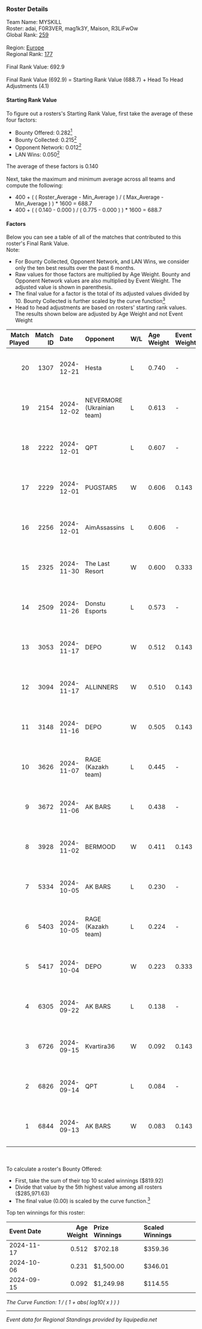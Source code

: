 ### Roster Details<br />
Team Name: MYSKILL<br />
Roster: adai, F0R3VER, mag1k3Y, Maison, R3LiFwOw<br />
Global Rank: [259](../../standings_global_2025_02_28.md)<br />
<br />
Region: [Europe]( ../../standings_europe_2025_02_28.md)<br />
Regional Rank: [177]( ../../standings_europe_2025_02_28.md)<br />
<br />
Final Rank Value:  692.9<br />
<br />
Final Rank Value (692.9) = Starting Rank Value (688.7) + Head To Head Adjustments (4.1)<br />

#### Starting Rank Value<br />
To figure out a rosters's Starting Rank Value, first take the average of these four factors:<br />
- Bounty Offered: 0.282[<sup>1</sup>](#table2)
- Bounty Collected: 0.215[<sup>2</sup>](#table1)
- Opponent Network: 0.012[<sup>2</sup>](#table1)
- LAN Wins: 0.050[<sup>2</sup>](#table1)

The average of these factors is 0.140<br />
<br />
Next, take the maximum and minimum average across all teams and compute the following:<br />
- 400 + ( ( Roster_Average - Min_Average ) / ( Max_Average - Min_Average ) ) * 1600 = 688.7
- 400 + ( ( 0.140 - 0.000 ) / ( 0.775 - 0.000 ) ) * 1600 = 688.7


#### Factors<br />
Below you can see a table of all of the matches that contributed to this roster's Final Rank Value.<br />
Note:<br />

- For Bounty Collected, Opponent Network, and LAN Wins, we consider only the ten best results over the past 6 months.
- Raw values for those factors are multiplied by Age Weight. Bounty and Opponent Network values are also multiplied by Event Weight. The adjusted value is shown in parenthesis.
- The final value for a factor is the total of its adjusted values divided by 10. Bounty Collected is further scaled by the curve function[<sup>3</sup>](#curveFunction)
- Head to head adjustments are based on rosters' starting rank values. The results shown below are adjusted by Age Weight and not Event Weight
<span id="table1"></span><br />


| Match Played | Match ID | Date       | Opponent                   | W/L | Age Weight | Event Weight | Bounty Collected | Opponent Network | LAN Wins  | H2H Adj. | Roster                                   |
| -: | -: | :- | :- | :- | :- | :- | :- | :- | :- | -: | :- |
|           20 |     1307 | 2024-12-21 | Hesta                      | L   | 0.740      | -            | -                | -                | -         |    -9.90 | adai, F0R3VER, mag1k3Y, Maison, R3LiFwOw |
|           19 |     2154 | 2024-12-02 | NEVERMORE (Ukrainian team) | L   | 0.613      | -            | -                | -                | -         |    -7.34 | adai, F0R3VER, mag1k3Y, Maison, OxygeN   |
|           18 |     2222 | 2024-12-01 | QPT                        | L   | 0.607      | -            | -                | -                | -         |    -1.31 | adai, F0R3VER, mag1k3Y, Maison, OxygeN   |
|           17 |     2229 | 2024-12-01 | PUGSTAR5                   | W   | 0.606      | 0.143        | 0.000 (0.000)    | 0.000 (0.000)    | 0 (0.000) |     2.84 | adai, F0R3VER, mag1k3Y, Maison, OxygeN   |
|           16 |     2256 | 2024-12-01 | AimAssassins               | L   | 0.606      | -            | -                | -                | -         |    -3.41 | adai, F0R3VER, mag1k3Y, Maison, OxygeN   |
|           15 |     2325 | 2024-11-30 | The Last Resort            | W   | 0.600      | 0.333        | 0.001 (0.000)    | 0.173 (0.035)    | 0 (0.000) |    10.23 | adai, F0R3VER, mag1k3Y, Maison, OxygeN   |
|           14 |     2509 | 2024-11-26 | Donstu Esports             | L   | 0.573      | -            | -                | -                | -         |   -13.89 | adai, F0R3VER, mag1k3Y, Maison, OxygeN   |
|           13 |     3053 | 2024-11-17 | DEPO                       | W   | 0.512      | 0.143        | 0.007 (0.001)    | 0.322 (0.024)    | 0 (0.000) |    10.07 | adai, F0R3VER, mag1k3Y, Maison, OxygeN   |
|           12 |     3094 | 2024-11-17 | ALLINNERS                  | W   | 0.510      | 0.143        | 0.003 (0.000)    | 0.162 (0.012)    | 0 (0.000) |     9.41 | adai, F0R3VER, mag1k3Y, Maison, OxygeN   |
|           11 |     3148 | 2024-11-16 | DEPO                       | W   | 0.505      | 0.143        | 0.007 (0.001)    | 0.322 (0.023)    | 0 (0.000) |    10.34 | adai, F0R3VER, mag1k3Y, Maison, OxygeN   |
|           10 |     3626 | 2024-11-07 | RAGE (Kazakh team)         | L   | 0.445      | -            | -                | -                | -         |    -3.79 | adai, F0R3VER, mag1k3Y, Maison, OxygeN   |
|            9 |     3672 | 2024-11-06 | AK BARS                    | L   | 0.438      | -            | -                | -                | -         |    -3.60 | adai, F0R3VER, mag1k3Y, Maison, OxygeN   |
|            8 |     3928 | 2024-11-02 | BERMOOD                    | W   | 0.411      | 0.143        | 0.000 (0.000)    | 0.009 (0.001)    | 0 (0.000) |     2.22 | adai, F0R3VER, mag1k3Y, Maison, OxygeN   |
|            7 |     5334 | 2024-10-05 | AK BARS                    | L   | 0.230      | -            | -                | -                | -         |    -1.89 | adai, F0R3VER, mag1k3Y, Maison, OxygeN   |
|            6 |     5403 | 2024-10-05 | RAGE (Kazakh team)         | L   | 0.224      | -            | -                | -                | -         |    -1.94 | adai, F0R3VER, mag1k3Y, Maison, OxygeN   |
|            5 |     5417 | 2024-10-04 | DEPO                       | W   | 0.223      | 0.333        | 0.007 (0.001)    | 0.322 (0.024)    | 1 (0.223) |     4.65 | adai, F0R3VER, mag1k3Y, Maison, OxygeN   |
|            4 |     6305 | 2024-09-22 | AK BARS                    | L   | 0.138      | -            | -                | -                | -         |    -1.14 | adai, F0R3VER, mag1k3Y, Maison, OxygeN   |
|            3 |     6726 | 2024-09-15 | Kvartira36                 | W   | 0.092      | 0.143        | 0.000 (0.000)    | 0.004 (0.000)    | 1 (0.092) |     0.80 | adai, F0R3VER, mag1k3Y, Maison, OxygeN   |
|            2 |     6826 | 2024-09-14 | QPT                        | L   | 0.084      | -            | -                | -                | -         |    -0.15 | adai, F0R3VER, mag1k3Y, Maison, OxygeN   |
|            1 |     6844 | 2024-09-13 | AK BARS                    | W   | 0.083      | 0.143        | 0.010 (0.000)    | 0.228 (0.003)    | 1 (0.083) |     1.94 | adai, F0R3VER, mag1k3Y, Maison, OxygeN   |

<br />
<span id="table2"></span><br />
To calculate a roster's Bounty Offered:<br />

- First, take the sum of their top 10 scaled winnings ($819.92)
- Divide that value by the 5th highest value among all rosters ($285,971.63)
- The final value (0.00) is scaled by the curve function.[<sup>3</sup>](#curveFunction)

Top ten winnings for this roster:<br />

| Event Date | Age Weight | Prize Winnings | Scaled Winnings |
| :- | -: | :- | :- |
| 2024-11-17 |      0.512 | $702.18        | $359.36         |
| 2024-10-06 |      0.231 | $1,500.00      | $346.01         |
| 2024-09-15 |      0.092 | $1,249.98      | $114.55         |


<span id="curveFunction"></span>_The Curve Function: 1 / ( 1 + abs( log10( x ) ) )_<br />

---
_Event data for Regional Standings provided by liquipedia.net_<br />
